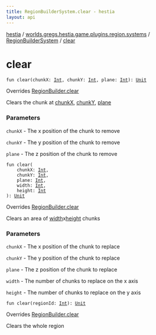 ```yaml
---
title: RegionBuilderSystem.clear - hestia
layout: api
---
```


<div class='api-docs-breadcrumbs'><a href="../../index.html">hestia</a> / <a href="../index.html">worlds.gregs.hestia.game.plugins.region.systems</a> / <a href="index.html">RegionBuilderSystem</a> / <a href="./clear.html">clear</a></div>

# clear

<div class="overload-group" markdown="1">

<div class="signature"><code><span class="keyword">fun </span><span class="identifier">clear</span><span class="symbol">(</span><span class="parameterName" id="worlds.gregs.hestia.game.plugins.region.systems.RegionBuilderSystem$clear(kotlin.Int, kotlin.Int, kotlin.Int)/chunkX">chunkX</span><span class="symbol">:</span>&nbsp;<a href="https://kotlinlang.org/api/latest/jvm/stdlib/kotlin/-int/index.html"><span class="identifier">Int</span></a><span class="symbol">, </span><span class="parameterName" id="worlds.gregs.hestia.game.plugins.region.systems.RegionBuilderSystem$clear(kotlin.Int, kotlin.Int, kotlin.Int)/chunkY">chunkY</span><span class="symbol">:</span>&nbsp;<a href="https://kotlinlang.org/api/latest/jvm/stdlib/kotlin/-int/index.html"><span class="identifier">Int</span></a><span class="symbol">, </span><span class="parameterName" id="worlds.gregs.hestia.game.plugins.region.systems.RegionBuilderSystem$clear(kotlin.Int, kotlin.Int, kotlin.Int)/plane">plane</span><span class="symbol">:</span>&nbsp;<a href="https://kotlinlang.org/api/latest/jvm/stdlib/kotlin/-int/index.html"><span class="identifier">Int</span></a><span class="symbol">)</span><span class="symbol">: </span><a href="https://kotlinlang.org/api/latest/jvm/stdlib/kotlin/-unit/index.html"><span class="identifier">Unit</span></a></code></div>

Overrides <a href="../../worlds.gregs.hestia.game.api.region/-region-builder/clear.html">RegionBuilder.clear</a>

Clears the chunk at <a href="clear.html#worlds.gregs.hestia.game.plugins.region.systems.RegionBuilderSystem$clear(kotlin.Int, kotlin.Int, kotlin.Int)/chunkX">chunkX</a>, <a href="clear.html#worlds.gregs.hestia.game.plugins.region.systems.RegionBuilderSystem$clear(kotlin.Int, kotlin.Int, kotlin.Int)/chunkY">chunkY</a>, <a href="clear.html#worlds.gregs.hestia.game.plugins.region.systems.RegionBuilderSystem$clear(kotlin.Int, kotlin.Int, kotlin.Int)/plane">plane</a>

### Parameters

<code>chunkX</code> - The x position of the chunk to remove

<code>chunkY</code> - The y position of the chunk to remove

<code>plane</code> - The z position of the chunk to remove

</div>
<div class="overload-group" markdown="1">

<div class="signature"><code><span class="keyword">fun </span><span class="identifier">clear</span><span class="symbol">(</span><br/>&nbsp;&nbsp;&nbsp;&nbsp;<span class="parameterName" id="worlds.gregs.hestia.game.plugins.region.systems.RegionBuilderSystem$clear(kotlin.Int, kotlin.Int, kotlin.Int, kotlin.Int, kotlin.Int)/chunkX">chunkX</span><span class="symbol">:</span>&nbsp;<a href="https://kotlinlang.org/api/latest/jvm/stdlib/kotlin/-int/index.html"><span class="identifier">Int</span></a><span class="symbol">, </span><br/>&nbsp;&nbsp;&nbsp;&nbsp;<span class="parameterName" id="worlds.gregs.hestia.game.plugins.region.systems.RegionBuilderSystem$clear(kotlin.Int, kotlin.Int, kotlin.Int, kotlin.Int, kotlin.Int)/chunkY">chunkY</span><span class="symbol">:</span>&nbsp;<a href="https://kotlinlang.org/api/latest/jvm/stdlib/kotlin/-int/index.html"><span class="identifier">Int</span></a><span class="symbol">, </span><br/>&nbsp;&nbsp;&nbsp;&nbsp;<span class="parameterName" id="worlds.gregs.hestia.game.plugins.region.systems.RegionBuilderSystem$clear(kotlin.Int, kotlin.Int, kotlin.Int, kotlin.Int, kotlin.Int)/plane">plane</span><span class="symbol">:</span>&nbsp;<a href="https://kotlinlang.org/api/latest/jvm/stdlib/kotlin/-int/index.html"><span class="identifier">Int</span></a><span class="symbol">, </span><br/>&nbsp;&nbsp;&nbsp;&nbsp;<span class="parameterName" id="worlds.gregs.hestia.game.plugins.region.systems.RegionBuilderSystem$clear(kotlin.Int, kotlin.Int, kotlin.Int, kotlin.Int, kotlin.Int)/width">width</span><span class="symbol">:</span>&nbsp;<a href="https://kotlinlang.org/api/latest/jvm/stdlib/kotlin/-int/index.html"><span class="identifier">Int</span></a><span class="symbol">, </span><br/>&nbsp;&nbsp;&nbsp;&nbsp;<span class="parameterName" id="worlds.gregs.hestia.game.plugins.region.systems.RegionBuilderSystem$clear(kotlin.Int, kotlin.Int, kotlin.Int, kotlin.Int, kotlin.Int)/height">height</span><span class="symbol">:</span>&nbsp;<a href="https://kotlinlang.org/api/latest/jvm/stdlib/kotlin/-int/index.html"><span class="identifier">Int</span></a><br/><span class="symbol">)</span><span class="symbol">: </span><a href="https://kotlinlang.org/api/latest/jvm/stdlib/kotlin/-unit/index.html"><span class="identifier">Unit</span></a></code></div>

Overrides <a href="../../worlds.gregs.hestia.game.api.region/-region-builder/clear.html">RegionBuilder.clear</a>

Clears an area of <a href="clear.html#worlds.gregs.hestia.game.plugins.region.systems.RegionBuilderSystem$clear(kotlin.Int, kotlin.Int, kotlin.Int, kotlin.Int, kotlin.Int)/width">width</a>x<a href="clear.html#worlds.gregs.hestia.game.plugins.region.systems.RegionBuilderSystem$clear(kotlin.Int, kotlin.Int, kotlin.Int, kotlin.Int, kotlin.Int)/height">height</a> chunks

### Parameters

<code>chunkX</code> - The x position of the chunk to replace

<code>chunkY</code> - The y position of the chunk to replace

<code>plane</code> - The z position of the chunk to replace

<code>width</code> - The number of chunks to replace on the x axis

<code>height</code> - The number of chunks to replace on the y axis

</div>
<div class="overload-group" markdown="1">

<div class="signature"><code><span class="keyword">fun </span><span class="identifier">clear</span><span class="symbol">(</span><span class="parameterName" id="worlds.gregs.hestia.game.plugins.region.systems.RegionBuilderSystem$clear(kotlin.Int)/regionId">regionId</span><span class="symbol">:</span>&nbsp;<a href="https://kotlinlang.org/api/latest/jvm/stdlib/kotlin/-int/index.html"><span class="identifier">Int</span></a><span class="symbol">)</span><span class="symbol">: </span><a href="https://kotlinlang.org/api/latest/jvm/stdlib/kotlin/-unit/index.html"><span class="identifier">Unit</span></a></code></div>

Overrides <a href="../../worlds.gregs.hestia.game.api.region/-region-builder/clear.html">RegionBuilder.clear</a>

Clears the whole region

</div>
